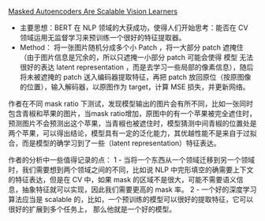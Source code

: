 [Masked Autoencoders Are Scalable Vision Learners](https://arxiv.org/pdf/2111.06377)


- 主要思想：BERT 在 NLP 领域的大获成功，使得人们开始思考：能否在 CV 领域运用无监督学习来预训练一个很好的特征提取器。
- Method：
	将一张图片随机分成多个小 Patch ，将一大部分 patch 遮掩住（由于图片信息是冗余的，所以只遮掩一小部分 patch 可能会使得 模型 无法很好的表达 latent representation ，而是去学习一些局部的像素信息），随后将未被遮掩的 patch 送入编码器提取特征，再把 patch 放回原位（按原图像的位置），输入解码器，以原图作为 target，计算 MSE 损失，并更新网络。

作者在不同 mask ratio 下测试，发现模型输出的图片会有所不同，比如一张同时包含青椒和苹果的图片，当mask ratio增加，原图中的有一个苹果被完全遮住时，预测图片不会预测出这个苹果，当青椒也被遮住时，模型猜测中间青椒的位置处是两个苹果，可以得出结论，模型具有一定的泛化能力，其优越性能不是来自于过拟合，而是模型的确学习到了一些（latent representation）特征表达。


作者的分析中一些值得记录的点：
1 - 当将一个东西从一个领域迁移到另一个领域时，我们需要想到两个领域之间的不同，比如说 NLP 中完形填空的确需要上下文的特征表达，但是在 CV 中，如果 mask 的区域不是很大，可能不需要语义信息，抽象特征就可以实现，因此我们需要更高的 mask 率。
2 - 一个好的深度学习算法应当是 scalable 的，比如，一个预训练的模型可以很好的提取特征，它可以很好的扩展到多个任务上， 那么他就是一个好的模型。

